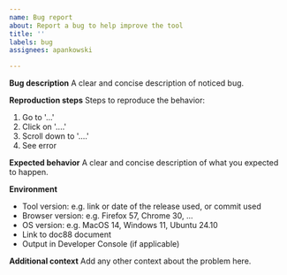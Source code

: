 ```yaml
---
name: Bug report
about: Report a bug to help improve the tool
title: ''
labels: bug
assignees: apankowski

---
```


**Bug description**
A clear and concise description of noticed bug.

**Reproduction steps**
Steps to reproduce the behavior:
1. Go to '...'
2. Click on '....'
3. Scroll down to '....'
4. See error

**Expected behavior**
A clear and concise description of what you expected to happen.

**Environment**
 - Tool version: e.g. link or date of the release used, or commit used
 - Browser version: e.g. Firefox 57, Chrome 30, ...
 - OS version: e.g. MacOS 14, Windows 11, Ubuntu 24.10
 - Link to doc88 document
 - Output in Developer Console (if applicable)

**Additional context**
Add any other context about the problem here.
